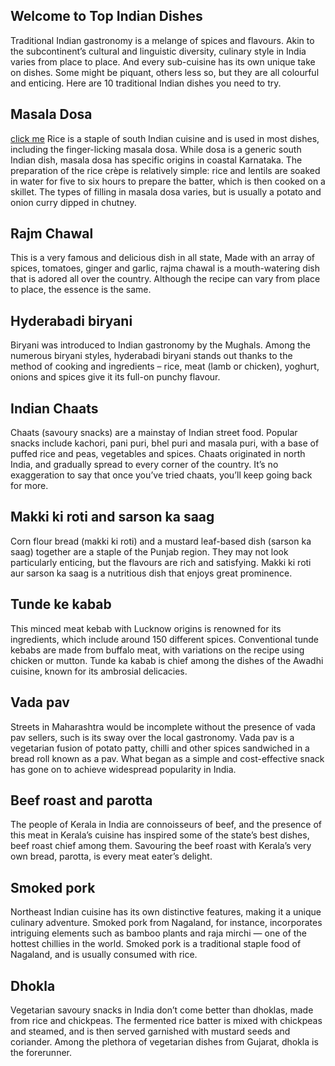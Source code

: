 ## Welcome to Top Indian Dishes
Traditional Indian gastronomy is a melange of spices and flavours. Akin to the subcontinent’s cultural and linguistic diversity, culinary style in India varies from place to place. And every sub-cuisine has its own unique take on dishes. Some might be piquant, others less so, but they are all colourful and enticing. Here are 10 traditional Indian dishes you need to try.

## Masala Dosa
[click me](https://img.theculturetrip.com/1024x/smart/wp-content/uploads/2020/10/masala-dosa-with-chutney-sauce-and-sambar-india.jpg)
Rice is a staple of south Indian cuisine and is used in most dishes, including the finger-licking masala dosa. While dosa is a generic south Indian dish, masala dosa has specific origins in coastal Karnataka. The preparation of the rice crèpe is relatively simple: rice and lentils are soaked in water for five to six hours to prepare the batter, which is then cooked on a skillet. The types of filling in masala dosa varies, but is usually a potato and onion curry dipped in chutney.

## Rajm Chawal
This is a very famous and delicious dish in all state, Made with an array of spices, tomatoes, ginger and garlic, rajma chawal is a mouth-watering dish that is adored all over the country. Although the recipe can vary from place to place, the essence is the same.

## Hyderabadi biryani
Biryani was introduced to Indian gastronomy by the Mughals. Among the numerous biryani styles, hyderabadi biryani stands out thanks to the method of cooking and ingredients – rice, meat (lamb or chicken), yoghurt, onions and spices give it its full-on punchy flavour.

## Indian Chaats
Chaats (savoury snacks) are a mainstay of Indian street food. Popular snacks include kachori, pani puri, bhel puri and masala puri, with a base of puffed rice and peas, vegetables and spices. Chaats originated in north India, and gradually spread to every corner of the country. It’s no exaggeration to say that once you’ve tried chaats, you’ll keep going back for more.

## Makki ki roti and sarson ka saag
Corn flour bread (makki ki roti) and a mustard leaf-based dish (sarson ka saag) together are a staple of the Punjab region. They may not look particularly enticing, but the flavours are rich and satisfying. Makki ki roti aur sarson ka saag is a nutritious dish that enjoys great prominence.

## Tunde ke kabab
This minced meat kebab with Lucknow origins is renowned for its ingredients, which include around 150 different spices. Conventional tunde kebabs are made from buffalo meat, with variations on the recipe using chicken or mutton. Tunde ka kabab is chief among the dishes of the Awadhi cuisine, known for its ambrosial delicacies.

## Vada pav
Streets in Maharashtra would be incomplete without the presence of vada pav sellers, such is its sway over the local gastronomy. Vada pav is a vegetarian fusion of potato patty, chilli and other spices sandwiched in a bread roll known as a pav. What began as a simple and cost-effective snack has gone on to achieve widespread popularity in India.

## Beef roast and parotta
The people of Kerala in India are connoisseurs of beef, and the presence of this meat in Kerala’s cuisine has inspired some of the state’s best dishes, beef roast chief among them. Savouring the beef roast with Kerala’s very own bread, parotta, is every meat eater’s delight.

## Smoked pork
Northeast Indian cuisine has its own distinctive features, making it a unique culinary adventure. Smoked pork from Nagaland, for instance, incorporates intriguing elements such as bamboo plants and raja mirchi — one of the hottest chillies in the world. Smoked pork is a traditional staple food of Nagaland, and is usually consumed with rice.

## Dhokla
Vegetarian savoury snacks in India don’t come better than dhoklas, made from rice and chickpeas. The fermented rice batter is mixed with chickpeas and steamed, and is then served garnished with mustard seeds and coriander. Among the plethora of vegetarian dishes from Gujarat, dhokla is the forerunner.
